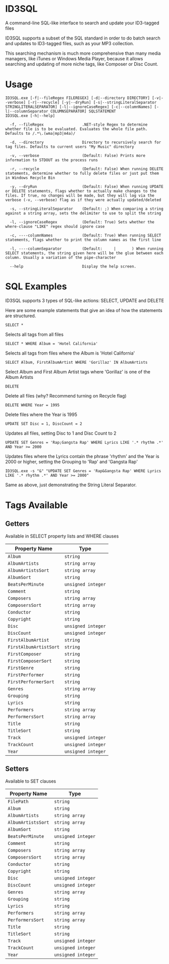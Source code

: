 # ID3SQL
A command-line SQL-like interface to search and update your ID3-tagged files

ID3SQL supports a subset of the SQL standard in order to do batch search and updates to ID3-tagged files, such as your MP3 collection.

This searching mechanism is much more comprehensive than many media managers, like iTunes or Windows Media Player, because it allows searching and updating of more niche tags, like Composer or Disc Count.

# Usage

    ID3SQL.exe [-f|--fileRegex FILEREGEX] [-d|--directory DIRECTORY] [-v|--verbose] [-r|--recycle] [-y|--dryRun] [-s|--stringLiteralSeparator STRINGLITERALSEPARATOR] [-l|--ignoreCaseRegex] [-c|--columnNames] [-l|--columnSeparator COLUMNSEPARATOR] SQLSTATEMENT
    ID3SQL.exe [-h|--help]

```
  -f, --fileRegex                 .NET-style Regex to determine whether file is to be evaluated. Evaluates the whole file path. Defaults to /.*\.(wma|mp3|m4a)/

  -d, --directory                 Directory to recursively search for tag files. Defaults to current users "My Music" directory

  -v, --verbose                   (Default: False) Prints more information to STDOUT as the process runs

  -r, --recycle                   (Default: False) When running DELETE statements, determine whether to fully delete files or just put them in Windows Recycle Bin

  -y, --dryRun                    (Default: False) When running UPDATE or DELETE statements, flags whether to actually make changes to the files. If true, no changes will be made, but they will log via the verbose (-v, --verbose) flag as if they were actually updated/deleted

  -s, --stringLiteralSeparator    (Default: ;) When comparing a string against a string array, sets the delimiter to use to split the string

  -l, --ignoreCaseRegex           (Default: True) Sets whether the where-clause "LIKE" regex should ignore case

  -c, ----columnNames             (Default: True) When running SELECT statements, flags whether to print the column names as the first line

  -l, ----columnSeparator         (Default:     |       ) When running SELECT statements, the string given here will be the glue between each column. Usually a variation of the pipe-character

  --help                          Display the help screen.
```

# SQL Examples

ID3SQL supports 3 types of SQL-like actions: SELECT, UPDATE and DELETE

Here are some example statements that give an idea of how the statements are structured.

    SELECT *
Selects all tags from all files

    SELECT * WHERE Album = 'Hotel California'
Selects all tags from files where the Album is 'Hotel California'

    SELECT Album, FirstAlbumArtist WHERE 'Gorillaz' IN AlbumArtists

Select Album and First Album Artist tags where 'Gorillaz' is one of the Album Artists

    DELETE

Delete all files (why? Recommend turning on Recycle flag)

    DELETE WHERE Year = 1995

Delete files where the Year is 1995

    UPDATE SET Disc = 1, DiscCount = 2

Updates all files, setting Disc to 1 and Disc Count to 2

    UPDATE SET Genres = 'Rap;Gangsta Rap' WHERE Lyrics LIKE '.* rhythm .*' AND Year >= 2000

Updates files where the Lyrics contain the phrase 'rhythm' and the Year is 2000 or higher, setting the Grouping to 'Rap' and 'Gangsta Rap'

    ID3SQL.exe -s "&" "UPDATE SET Genres = 'Rap&Gangsta Rap' WHERE Lyrics LIKE '.* rhythm .*' AND Year >= 2000"

Same as above, just demonstrating the String Literal Separator.

# Tags Available
## Getters

Available in SELECT property lists and WHERE clauses

| Property Name          | Type               |
| ---------------------- | ------------------ |
| `Album`                | `string`           |
| `AlbumArtists`         | `string array`     |
| `AlbumArtistsSort`     | `string array`     |
| `AlbumSort`            | `string`           |
| `BeatsPerMinute`       | `unsigned integer` |
| `Comment`              | `string`           |
| `Composers`            | `string array`     |
| `ComposersSort`        | `string array`     |
| `Conductor`            | `string`           |
| `Copyright`            | `string`           |
| `Disc`                 | `unsigned integer` |
| `DiscCount`            | `unsigned integer` |
| `FirstAlbumArtist`     | `string`           |
| `FirstAlbumArtistSort` | `string`           |
| `FirstComposer`        | `string`           |
| `FirstComposerSort`    | `string`           |
| `FirstGenre`           | `string`           |
| `FirstPerformer`       | `string`           |
| `FirstPerformerSort`   | `string`           |
| `Genres`               | `string array`     |
| `Grouping`             | `string`           |
| `Lyrics`               | `string`           |
| `Performers`           | `string array`     |
| `PerformersSort`       | `string array`     |
| `Title`                | `string`           |
| `TitleSort`            | `string`           |
| `Track`                | `unsigned integer` |
| `TrackCount`           | `unsigned integer` |
| `Year`                 | `unsigned integer` |

## Setters

Available to SET clauses

| Property Name          | Type               |
| ---------------------- | ------------------ |
| `FilePath`             | `string`           |
| `Album`                | `string`           |
| `AlbumArtists`         | `string array`     |
| `AlbumArtistsSort`     | `string array`     |
| `AlbumSort`            | `string`           |
| `BeatsPerMinute`       | `unsigned integer` |
| `Comment`              | `string`           |
| `Composers`            | `string array`     |
| `ComposersSort`        | `string array`     |
| `Conductor`            | `string`           |
| `Copyright`            | `string`           |
| `Disc`                 | `unsigned integer` |
| `DiscCount`            | `unsigned integer` |
| `Genres`               | `string array`     |
| `Grouping`             | `string`           |
| `Lyrics`               | `string`           |
| `Performers`           | `string array`     |
| `PerformersSort`       | `string array`     |
| `Title`                | `string`           |
| `TitleSort`            | `string`           |
| `Track`                | `unsigned integer` |
| `TrackCount`           | `unsigned integer` |
| `Year`                 | `unsigned integer` |
